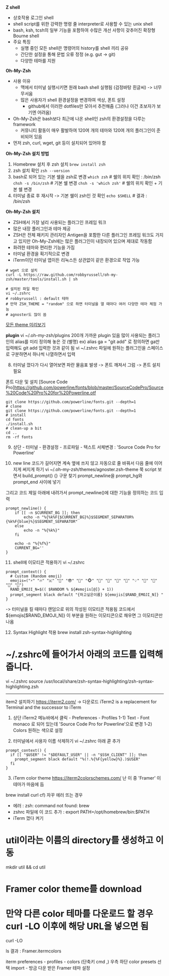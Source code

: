 <b>Z shell</b>
- 상호작용 로그인 shell
- shell script를 위한 강력한 명령 줄 interpreter로 사용할 수 있는 unix shell
- bash, ksh, tcsh의 일부 기능을 포함하여 수많은 개선 사항이 갖추어진 확장형 Bourne shell
- 주요 특징
  - 실행 중인 모든 shell은 명령어의 history를 shell 끼리 공유
  - 간단한 설정을 통해 문법 오류 정정 (e.g. gut → git)
  - 다양한 테마를 지원

<b>Oh-My-Zsh</b>
- 사용 이유
  - 맥에서 터미널 실행시키면 원래 bash shell 실행됨 (검정바탕 흰글씨) -> 너무 무서움
  - 많은 사용자가 shell 환경설정을 변경하여 색상, 폰트 설정
    - github에서 이러한 dotfiles만 모아서 추천해줌 (그러나 이건 초보자가 보기엔 어려움)
- Oh-My-Zsh은 bash보다 최근에 나온 shell인 zsh의 환경설정을 다루는 framework
  - 커뮤니티 활동이 매우 활발하여 120여 개의 테마와 120여 개의 플러그인이 준비되어 있음
- 먼저 zsh, curl, wget, git 등이 설치되어 있어야 함

<b>Oh-My-Zsh 설치 방법</b>
1) Homebrew 설치 후 zsh 설치 `brew install zsh`
2) zsh 설치 확인 `zsh --version`
3) bash로 되어 있는 기본 쉘을 zsh로 변경
`which zsh`           # 쉘의 위치 확인 : /bin/zsh
`chsh -s /bin/zsh`    # 기본 쉘 변경
`chsh -s 'which zsh'` # 쉘의 위치 확인 + 기본 쉘 변경
4) 터미널 종료 후 재시작 -> 기본 쉘이 zsh인 것 확인
`echo $SHELL`         # 결과 : /bin/zsh

<b>Oh-My-Zsh 설치</b>
- ZSH에서 가장 널리 사용되는 플러그인 프레임 워크
- 많은 내장 플러그인과 테마 제공
- ZSH은 전체 패키지 관리자인 Antigen을 포함한 다른 플러그인 프레임 워크도 가지고 있지만 Oh-My-Zsh에는 많은 플러그인이 내장되어 있으며 제대로 작동함
- 화려한 테마와 편리한 기능을 가짐
- 터미널 환경을 획기적으로 변경
- iTerm이던 터미널 앱이든 리눅스든 상관없이 같은 환경으로 작업 가능

```console
# wget 으로 설치
curl -L https://raw.github.com/robbyrussell/oh-my-zsh/master/tools/install.sh | sh

# 설치된 파일 확인
vi ~/.zshrc
# robbyrussell : default 테마
# 만약 ZSH_THEME = "random" 으로 하면 터미널을 열 때마다 여러 다양한 테마 체험 가능
# agnoster도 많이 씀
```
[모든 theme 미리보기](https://github.com/ohmyzsh/ohmyzsh/wiki/Themes)

<b>plugin</b>
vi ~/.oh-my-zsh/plugins
200개 가까운 plugin 있음
많이 사용되는 플러그인의 alias를 미리 정의해 놓은 것 (별명)
ex) alias ga = "git add" 로 정의하면 ga만 입력해도 git add 입력한 것과 같이 됨
vi ~/.zshrc 파일에 원하는 플러그인을 스페이스로 구분하면서 하나씩 나열하면서 입력

8) 터미널 껐다가 다시 열어보면 파란 물음표 발생
-> 폰트 깨져서 그럼 -> 폰트 설치 필요

폰트 다운 및 설치
[Source Code Pro]<https://github.com/powerline/fonts/blob/master/SourceCodePro/Source%20Code%20Pro%20for%20Powerline.otf>

```console
git clone https://github.com/powerline/fonts.git --depth=1
# clone
git clone https://github.com/powerline/fonts.git --depth=1
# install
cd fonts
./install.sh
# clean-up a bit
cd ..
rm -rf fonts
```

9) 상단 - 터미널 - 환경설정 - 프로파일 - 텍스트
서체변경 : 'Source Code Pro for Powerline'

10) new line
코드가 길어지면 계속 옆에 쓰지 않고 자동으로 줄 바꿔서 다음 줄에 이어지게 써지게 하기
vi ~/.oh-my-zsh/themes/agnoster.zsh-theme
쭉 script 보면서 build_prompt() {} 구문 찾기
prompt_newline을 prompt_hg와 prompt_end 사이에 넣기

그리고 코드 제일 아래에 내려가서
prompt_newline()에 대한 기능을 정의하는 코드 입력

```console
prompt_newline() {
    if [[ -n $CURRENT_BG ]]; then
        echo -n "%{%k%F{$CURRENT_BG}%}$SEGMENT_SEPARATOR%{%k%F{blue}%}$SEGMENT_SEPARATOR"
    else
        echo -n "%{%k%}"
    fi

    echo -n "%{%f%}"
    CURRENT_BG=''
}
```

11) shell에 이모티콘 적용하기
vi ~/.zshrc

```console
prompt_context() { 
  # Custom (Random emoji) 
  emojis=("⚡️" "🔥" "🇰" "👑" "😎" "🐸" "🐵" "🦄" "🌈" "🍻" "🚀" "💡" "🎉" "🔑" "🚦" "🌙")
  RAND_EMOJI_N=$(( $RANDOM % ${#emojis[@]} + 1)) 
  prompt_segment black default "{하고싶은이름} ${emojis[$RAND_EMOJI_N]} " 
}
```

-> 터미널을 킬 때마다 랜덤으로 위의 작성된 이모티콘 적용됨
코드에서 ${emojis[$RAND_EMOJI_N]} 이 부분을 원하는 이모티콘으로 채우면 그 이모티콘만 나옴

12) Syntax Highlight 적용 
brew install zsh-syntax-highlighting
# ~/.zshrc에 들어가서 아래의 코드를 입력해줍니다.
vi ~/.zshrc
source /usr/local/share/zsh-syntax-highlighting/zsh-syntax-highlighting.zsh

---
item2 설치하기
https://iterm2.com/ -> 다운로드
iTerm2 is a replacement for Terminal and the successor to iTerm

1) 상단 iTerm2 메뉴바에서 클릭 - Preferences - Profiles
1-1) Text - Font
monaco 로 되어 있는데 'Source Code Pro for Powerline'으로 변경
1-2) Colors 원하는 색으로 설정

2) 터미널에서 사용자 이름 삭제하기
vi ~/.zshrc
아래 콛 추가
```console
prompt_context() {
  if [[ "$USER" != "$DEFAULT_USER" || -n "$SSH_CLIENT" ]]; then
    prompt_segment black default "%(!.%{%F{yellow}%}.)$USER"
  fi
}
```

3) iTerm color theme
https://iterm2colorschemes.com/
난 이 중 'Framer' 이 테마가 마음에 듬

brew install curl
cf) 자꾸 에러 뜨는 경우
- 에러 : zsh: command not found: brew
- zshrc 파일에 이 코드 추가 : export PATH=/opt/homebrew/bin:$PATH
- iTerm 껐다 켜기

# util이라는 이름의 directory를 생성하고 이동
mkdir util && cd util

# Framer color theme를 download
# 만약 다른 color 테마를 다운로드 할 경우 curl -LO 이후에 해당 URL을 넣으면 됨
curl -LO

ls
결과 : Framer.itermcolors

iterm preferences - profiles - colors (단축키 cmd ,)
우측 하단 color presets 선택
import - 방금 다운 받은 Framer 테마 설정



